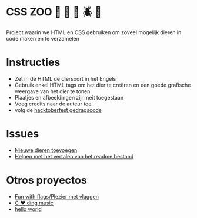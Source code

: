 # CSS ZOO :pig: :frog: :bee: :beetle: :lion:

Project waarin we HTML en CSS gebruiken om zoveel mogelijk dieren in code maken en te verzamelen  

# Instructies

+ Zet in de HTML de diersoort in het Engels
+ Gebruik enkel HTML tags om het dier te creëren en een goede grafische weergave van het dier te tonen 
+ Plaatjes en afbeeldingen zijn neit toegestaan
+ Voeg credits naar de auteur toe
+ volg de [hacktoberfest gedragscode](https://docs.google.com/document/d/1gFKOhyUqMZzrZcbq8A_TpO5x9J9HK6agv70awCH8pyI/edit)

# Issues

+ [Nieuwe dieren toevoegen](https://github.com/xaca/css_zoo/issues/2)
+ [Helpen met het vertalen van het readme bestand](https://github.com/xaca/css_zoo/issues/1) 

# Otros proyectos

+ [Fun with flags/Plezier met vlaggen](https://github.com/xaca/juego_banderas)
+ [C :heart: ding music](https://github.com/xaca/coding-music)
+ [hello world](https://github.com/xaca/holamundo.co) 